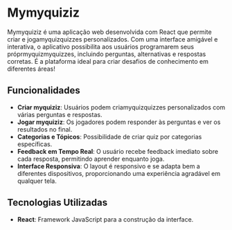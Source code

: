 # Mymyquiziz

Mymyquiziz é uma aplicação web desenvolvida com React que permite criar e jogamyquizquizzes personalizados. Com uma interface amigável e interativa, o aplicativo possibilita aos usuários programarem seus próprmyquizmyquizzes, incluindo perguntas, alternativas e respostas corretas. É a plataforma ideal para criar desafios de conhecimento em diferentes áreas!

## Funcionalidades

- **Criar myquiziz**: Usuários podem criamyquizquizzes personalizados com várias perguntas e respostas.
- **Jogar myquiziz**: Os jogadores podem responder às perguntas e ver os resultados no final.
- **Categorias e Tópicos**: Possibilidade de criar quiz por categorias específicas.
- **Feedback em Tempo Real**: O usuário recebe feedback imediato sobre cada resposta, permitindo aprender enquanto joga.
- **Interface Responsiva**: O layout é responsivo e se adapta bem a diferentes dispositivos, proporcionando uma experiência agradável em qualquer tela.

## Tecnologias Utilizadas

- **React**: Framework JavaScript para a construção da interface.
